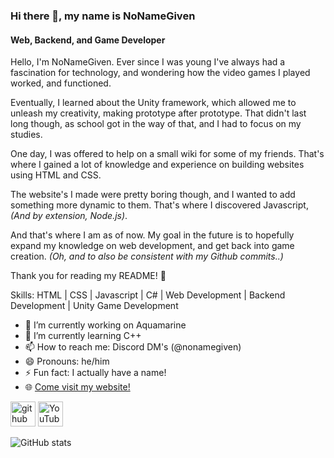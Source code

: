 ### Hi there 👋, my name is NoNameGiven
#### Web, Backend, and Game Developer
Hello, I'm NoNameGiven. Ever since I was young I've always had a fascination for technology, and wondering how the video games I played worked, and functioned. 

Eventually, I learned about the Unity framework, which allowed me to unleash my creativity, making prototype after prototype. That didn't last long though, as school got in the way of that, and I had to focus on my studies.

One day, I was offered to help on a small wiki for some of my friends. That's where I gained a lot of knowledge and experience on building websites using HTML and CSS.

The website's I made were pretty boring though, and I wanted to add something more dynamic to them. That's where I discovered Javascript, *(And by extension, Node.js)*.

And that's where I am as of now. My goal in the future is to hopefully expand my knowledge on web development, and get back into game creation. *(Oh, and to also be consistent with my Github commits..)*

Thank you for reading my README! 👋

Skills: HTML | CSS | Javascript | C# | Web Development | Backend Development | Unity Game Development

- 🔭 I’m currently working on Aquamarine 
- 🌱 I’m currently learning C++ 
- 📫 How to reach me: Discord DM's (@nonamegiven) 
- 😄 Pronouns: he/him 
- ⚡ Fun fact: I actually have a name!
- 🌐 [Come visit my website!](https://nonamegiven.xyz)


[<img src='https://cdn.jsdelivr.net/npm/simple-icons@3.0.1/icons/github.svg' alt='github' height='40'>](https://github.com/NoNameGivenCoder)  [<img src='https://cdn.jsdelivr.net/npm/simple-icons@3.0.1/icons/youtube.svg' alt='YouTube' height='40'>](https://www.youtube.com/channel/@n0nameg1ven)  

![GitHub stats](https://github-readme-stats.vercel.app/api?username=NoNameGivenCoder&show_icons=true&count_private=true)  
